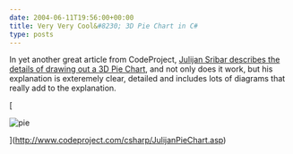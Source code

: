 ```yaml
---
date: 2004-06-11T19:56:00+00:00
title: Very Very Cool&#8230; 3D Pie Chart in C#
type: posts
---
```

In yet another great article from CodeProject, [Julijan Sribar describes the details of drawing out a 3D Pie Chart](http://www.codeproject.com/csharp/JulijanPieChart.asp), and not only does it work, but his explanation is exteremely clear, detailed and includes lots of diagrams that really add to the explanation.

[

<img alt="pie" hspace="0" src="http://msdn.microsoft.com/vbasic/art/blogart/piechart1.jpg" align="baseline" border="0" />

](http://www.codeproject.com/csharp/JulijanPieChart.asp)

